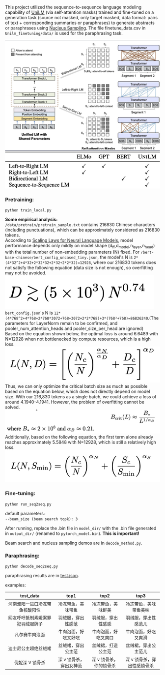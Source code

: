This project utilized the sequence-to-sequence language modeling capability of [UniLM](https://arxiv.org/abs/1905.03197) (via self-attention masks) trained and fine-tuned on a generation task (source not masked, only target masked, data format: pairs of text + corresponding summaries or paraphrases) to generate abstracts or paraphrases using [Nucleus Sampling](https://arxiv.org/abs/1904.09751).
The file finetune_data.csv in `Unilm_finetuning/data/` is used for the paraphrasing task.

![](https://github.com/WillongWang/Awesome-LLM-NLP-projects-updating-/blob/main/Unilm%20for%20paraphrasing/p1.png)  
![](https://github.com/WillongWang/Awesome-LLM-NLP-projects-updating-/blob/main/Unilm%20for%20paraphrasing/p2.png)

### Pretraining:

```
python train_local.py
```

**Some empirical analysis:**  
`/data/pretrain/pretrain_sample.txt` contains 216830 Chinese characters (including punctuations), which can be approximately considered as 216830 tokens.  
According to [Scaling Laws for Neural Language Models](https://arxiv.org/pdf/2001.08361), model performance depends only mildly on model shape (d<sub>ff</sub>,d<sub>model</sub>,n<sub>layer</sub>,n<sub>head</sub>) with the total number of non-embedding parameters (N) fixed.
For `/bert-base-chinese/bert_config_uncased_tiny.json`, the model's N is `2*(4*32^2+4*32+2*32*32+2*32+2*2*32)=12928`, where our 216830 tokens does not satisfy the following equation (data size is not enough), so overfitting may not be avoided.  
![](https://github.com/WillongWang/Awesome-LLM-NLP-projects-updating-/blob/main/Unilm%20for%20paraphrasing/4.png)  
`bert_config.json`'s N is `12*(4*768^2+4*768+2*768*3072+768+3072+2*2*768)+3*(768²+768)=86826240`.(The parameters for LayerNorm remain to be confirmed, and pooler_num_attention_heads and pooler_size_per_head are ignored)  
Based on the equation shown below, the optimal loss is around 6.6489 with N=12928 when not bottlenecked by compute resources, which is a high loss.  
![](https://github.com/WillongWang/Awesome-LLM-NLP-projects-updating-/blob/main/Unilm%20for%20paraphrasing/1.png)  
Thus, we can only optimize the critical batch size as much as possible based on the equation below, which does not directly depend on model size. With our 216,830 tokens as a single batch, we could achieve a loss of around 4.1940–4.1941. However, the problem of overfitting cannot be solved.  
![](https://github.com/WillongWang/Awesome-LLM-NLP-projects-updating-/blob/main/Unilm%20for%20paraphrasing/2.png)  
Additionally, based on the following equation, the first term alone already reaches approximately 5.5848 with N=12928, which is still a relatively high loss.  
![](https://github.com/WillongWang/Awesome-LLM-NLP-projects-updating-/blob/main/Unilm%20for%20paraphrasing/3.png)

### Fine-tuning:

```
python run_seq2seq.py
```

default parameters:  
`--beam_size (beam search topk): 3`

After running, replace the .bin file in `model_dir/` with the .bin file generated in `output_dir/` (renamed to `pytorch_model.bin`). **This is important!**

Beam search and nucleus sampling demos are in `decode_method.py`.

### Paraphrasing:

```
python decode_seq2seq.py
```

paraphrasing results are in [test.json](https://github.com/WillongWang/Awesome-LLM-NLP-projects-updating-/blob/main/Unilm%20for%20paraphrasing/Unilm_finetuning/data/test.json).

examples:

|            test_data             |          top1           |          top2           |            top3             |
| :------------------------------: | :---------------------: | :---------------------: | :-------------------------: |
|  河南濮阳一进口冷冻带鱼核酸阳性  |   冷冻带鱼，美味带鱼    |   冷冻带鱼，美味鲜美    |   冷冻带鱼，美味带鱼美味    |
| 网友呼吁抵制素媛案罪犯羽绒服牌子 |   羽绒服，穿出性感范    |   羽绒服，穿出性感感    |    羽绒服，穿出性感范儿     |
|          凡尔赛牛肉泡面          |  牛肉泡面，好吃又好吃   |  牛肉泡面，好吃又爽口   |    牛肉泡面，好吃又爽滑     |
|       迪士尼公主超绝丝绒裙       |   丝绒裙，穿出公主范    |   丝绒裙，打造公主范    |    丝绒裙，穿出公主范儿     |
|         倪妮深 V 锁骨杀          | 深 v 锁骨杀，穿出女神范 | 深 v 锁骨杀，你的锁骨杀 | 深 v 锁骨杀，穿出性感锁骨杀 |
